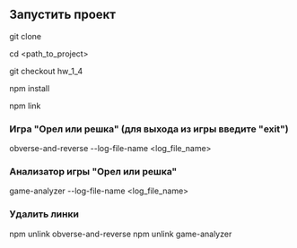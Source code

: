 ## Запустить проект

git clone

cd <path_to_project>

git checkout hw_1_4

npm install

npm link

### Игра "Орел или решка" (для выхода из игры введите "exit")

obverse-and-reverse --log-file-name <log_file_name>

### Анализатор игры "Орел или решка"

game-analyzer --log-file-name <log_file_name>

### Удалить линки

npm unlink obverse-and-reverse
npm unlink game-analyzer
